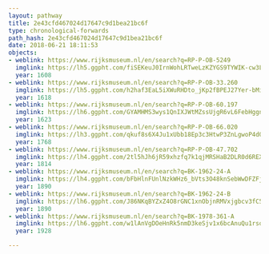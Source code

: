 ```yaml
---
layout: pathway
title: 2e43cfd467024d17647c9d1bea21bc6f
type: chronological-forwards
path_hash: 2e43cfd467024d17647c9d1bea21bc6f
date: 2018-06-21 18:11:53
objects:
- weblink: https://www.rijksmuseum.nl/en/search?q=RP-P-OB-5249
  imglink: https://lh5.ggpht.com/fiSEKeuJ0IrnWohLRTweLzKZYGS9TYWIK-cw3LvmCt9Jp8GqKUFfqmrEH1A4B0qDPLn2wqcvE8c8TASUBCD0lR3x5Q=s200
  year: 1608
- weblink: https://www.rijksmuseum.nl/en/search?q=RP-P-OB-33.260
  imglink: https://lh5.ggpht.com/h2haf3EaL5iXWuRHDto_jKp2fBPEJ27Yer-bMihpqSm6IeAFSbS8V82NU0qqot_qxxIMDpRXilEFP7HWVMjmm4s0-xcq=s200
  year: 1618
- weblink: https://www.rijksmuseum.nl/en/search?q=RP-P-OB-60.197
  imglink: https://lh6.ggpht.com/GYAMHMS3wys1QnIXJWtMZssUjgR6vL6FebHggnfXt8rQntXOiqJ_2MjeG9WjXi3VmrldRQBAzUanNJHhoRFqKgka05Q=s200
  year: 1623
- weblink: https://www.rijksmuseum.nl/en/search?q=RP-P-OB-66.020
  imglink: https://lh3.ggpht.com/qkuf8s6X4Ju1xUbb18Ep3c3HtwP3ZnLgwoP4dORGwxWBFiP1XBZp41cWsMVkUUTYHg1_b_GAjtpZ8zPxZC0SseYVmCA=s200
  year: 1768
- weblink: https://www.rijksmuseum.nl/en/search?q=RP-P-OB-47.702
  imglink: https://lh4.ggpht.com/2tl5hJh6jR59xhzfq7k1qjMRSHaB2DLR0d6REXTpqQcgsEdZv0AiBMBkHVdLJcL9Y6lShOP1f9wV-ChxYUrA7Zh_Tg=s200
  year: 1814
- weblink: https://www.rijksmuseum.nl/en/search?q=BK-1962-24-A
  imglink: https://lh4.ggpht.com/bFbHlnFUnlNzkWHz6_bVts3O48knSebWwDFZFjNC2uVRs4j6nVo_3ce7N7LEQN1MNHLI6xAYhBciJo_K8zREUAOD_Q0=s200
  year: 1890
- weblink: https://www.rijksmuseum.nl/en/search?q=BK-1962-24-B
  imglink: https://lh6.ggpht.com/J86NKqBYZxZ4O8rGNC1xnObjnRMVxjgbcv3fC5ndRGZCvnYa5MHptjpsxZBLu33K7CeghUdUKspfG3v6qEFdXkt8t89a=s200
  year: 1890
- weblink: https://www.rijksmuseum.nl/en/search?q=BK-1978-361-A
  imglink: https://lh6.ggpht.com/w1lAnVgDOeHnRk5nmD3keSjv1x6bcAnuQu1rsoQZ523dRjG-Xy7bQD7gKm6xxVNnch-GWHOr_mj8zX12kc8nbtpSVBA=s200
  year: 1928

---
```

